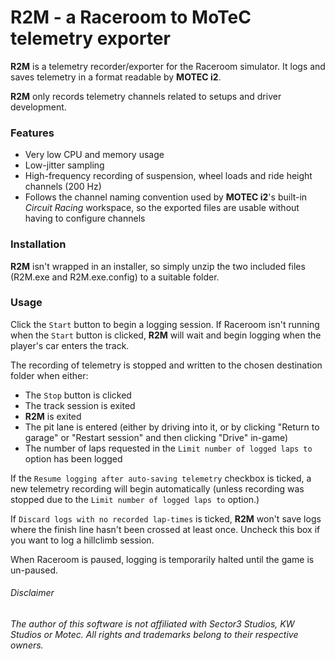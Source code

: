# R2M - a Raceroom to MoTeC telemetry exporter

**R2M** is a telemetry recorder/exporter for the Raceroom simulator. It logs and saves telemetry in a format readable by **MOTEC i2**.

**R2M** only records telemetry channels related to setups and driver development.  

### Features
 - Very low CPU and memory usage
 - Low-jitter sampling
 - High-frequency recording of suspension, wheel loads and ride height channels (200 Hz)
 - Follows the channel naming convention used by **MOTEC i2**'s built-in _Circuit Racing_ workspace, so the exported files are usable without having to configure channels

### Installation
**R2M** isn't wrapped in an installer, so simply unzip the two included files (R2M.exe and R2M.exe.config) to a suitable folder.

### Usage
Click the `Start` button to begin a logging session. If Raceroom isn't running when the `Start` button is clicked, **R2M** will wait and begin logging when the player's car enters the track. 

The recording of telemetry is stopped and written to the chosen destination folder when either:

- The `Stop` button is clicked
- The track session is exited
- **R2M** is exited
- The pit lane is entered (either by driving into it, or by clicking "Return to garage" or "Restart session" and then clicking "Drive" in-game) 
- The number of laps requested in the `Limit number of logged laps to` option has been logged

If the `Resume logging after auto-saving telemetry` checkbox is ticked, a new telemetry recording will begin automatically (unless recording was stopped due to the `Limit number of logged laps to` option.)

If `Discard logs with no recorded lap-times` is ticked, **R2M** won't save logs where the finish line hasn't been crossed at least once. Uncheck this box if you want to log a hillclimb session. 

When Raceroom is paused, logging is temporarily halted until the game is un-paused.   
 
  
###### Disclaimer
*The author of this software is not affiliated with Sector3 Studios, KW Studios or Motec. All rights and trademarks belong to their respective owners.*
